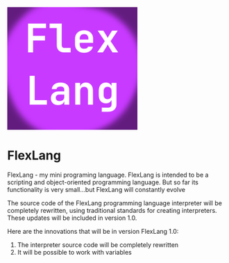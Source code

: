 <div algin="center">
    <img src="flexlang_logo.png" width="300">
</div>

# FlexLang
FlexLang - my mini programing language. FlexLang is intended to be a scripting and object-oriented programming language. But so far its functionality is very small...but FlexLang will constantly evolve

The source code of the FlexLang programming language interpreter will be completely rewritten, using traditional standards for creating interpreters. These updates will be included in version 1.0.

Here are the innovations that will be in version FlexLang 1.0:
1. The interpreter source code will be completely rewritten
2. It will be possible to work with variables
